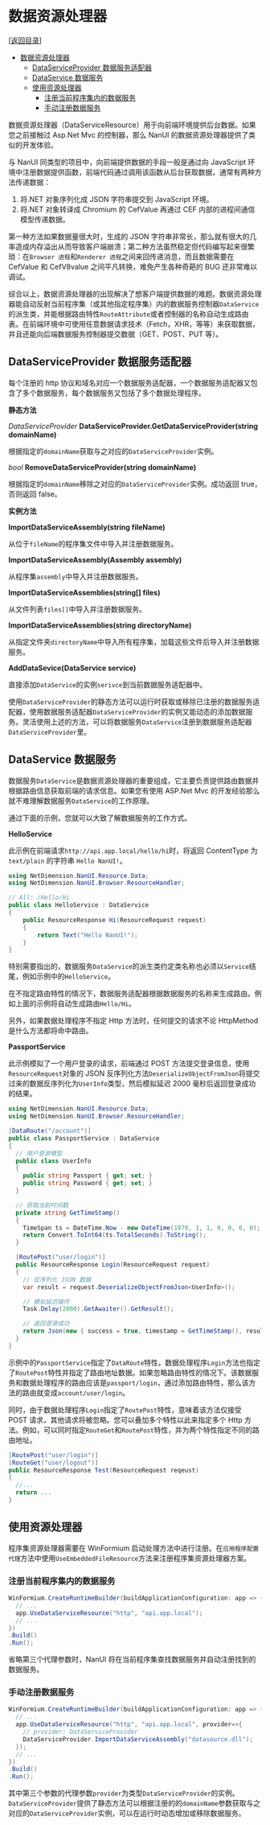 # 数据资源处理器

[[返回目录](README.md)]

- [数据资源处理器](#数据资源处理器)
  - [DataServiceProvider 数据服务适配器](#dataserviceprovider-数据服务适配器)
  - [DataService 数据服务](#dataservice-数据服务)
  - [使用资源处理器](#使用资源处理器)
    - [注册当前程序集内的数据服务](#注册当前程序集内的数据服务)
    - [手动注册数据服务](#手动注册数据服务)

数据资源处理器（DataServiceResource）用于向前端环境提供后台数据。如果您之前接触过 Asp.Net Mvc 的控制器，那么 NanUI 的数据资源处理器提供了类似的开发体验。

与 NanUI 同类型的项目中，向前端提供数据的手段一般是通过向 JavaScript 环境中注册数据提供函数，前端代码通过调用该函数从后台获取数据，通常有两种方法传递数据：

1. 将.NET 对象序列化成 JSON 字符串提交到 JavaScript 环境。
2. 将.NET 对象转译成 Chromium 的 CefValue 再通过 CEF 内部的进程间通信模型传递数据。

第一种方法如果数据量很大时，生成的 JSON 字符串非常长，那么就有很大的几率造成内存溢出从而导致客户端崩溃；第二种方法虽然稳定但代码编写起来很繁琐：在`Browser 进程`和`Renderer 进程`之间来回传递消息，而且数据需要在 CefValue 和 CefV8value 之间平凡转换，难免产生各种奇葩的 BUG 还非常难以调试。

综合以上，数据资源处理器的出现解决了想客户端提供数据的难题。数据资源处理器能自动反射当前程序集（或其他指定程序集）内的数据服务控制器`DataService`的派生类，并能根据路由特性`RouteAttribute`或者控制器的名称自动生成路由表。在前端环境中可使用任意数据请求技术（Fetch，XHR，等等）来获取数据，并且还能向后端数据服务控制器提交数据（GET、POST、PUT 等）。

## DataServiceProvider 数据服务适配器

每个注册的 http 协议和域名对应一个数据服务适配器，一个数据服务适配器又包含了多个数据服务，每个数据服务又包括了多个数据处理程序。

**静态方法**

_DataServiceProvider_ **DataServiceProvider.GetDataServiceProvider(string domainName)**

根据指定的`domainName`获取与之对应的`DataServiceProvider`实例。

_bool_ **RemoveDataServiceProvider(string domainName)**

根据指定的`domainName`移除之对应的`DataServiceProvider`实例。成功返回 true，否则返回 false。

**实例方法**

**ImportDataServiceAssembly(string fileName)**

从位于`fileName`的程序集文件中导入并注册数据服务。

**ImportDataServiceAssembly(Assembly assembly)**

从程序集`assembly`中导入并注册数据服务。

**ImportDataServiceAssemblies(string[] files)**

从文件列表`files[]`中导入并注册数据服务。

**ImportDataServiceAssemblies(string directoryName)**

从指定文件夹`directoryName`中导入所有程序集，加载这些文件后导入并注册数据服务。

**AddDataSevice(DataService service)**

直接添加`DataService`的实例`serivce`到当前数据服务适配器中。

使用`DataServiceProvider`的静态方法可以运行时获取或移除已注册的数据服务适配器，使用数据服务适配器`DataServiceProvider`的实例又能动态的添加数据服务。灵活使用上述的方法，可以将数据服务`DataService`注册到数据服务适配器`DataServiceProvider`里。

## DataService 数据服务

数据服务`DataService`是数据资源处理器的重要组成，它主要负责提供路由数据并根据路由信息获取前端的请求信息。如果您有使用 ASP.Net Mvc 的开发经验那么就不难理解数据服务`DataService`的工作原理。

通过下面的示例，您就可以大致了解数据服务的工作方式。

**HelloService**

此示例在前端请求`http://api.app.local/hello/hi`时，将返回 ContentType 为 `text/plain` 的字符串 `Hello NanUI!`。

```C#
using NetDimension.NanUI.Resource.Data;
using NetDimension.NanUI.Browser.ResourceHandler;

// All: /Hello/Hi
public class HelloService : DataService
{
    public ResourceResponse Hi(ResourceRequest request)
    {
        return Text("Hello NanUI!");
    }
}
```

特别需要指出的，数据服务`DataService`的派生类约定类名称也必须以`Service`结尾，例如示例中的`HelloService`。

在不指定路由特性的情况下，数据服务适配器根据数据服务的名称来生成路由。例如上面的示例将自动生成路由`Hello/Hi`。

另外，如果数据处理程序不指定 Http 方法时，任何提交的请求不论 HttpMethod 是什么方法都将命中路由。

**PassportService**

此示例模拟了一个用户登录的请求，前端通过 POST 方法提交登录信息，使用`ResourceRequest`对象的 JSON 反序列化方法`DeserializeObjectFromJson`将提交过来的数据反序列化为`UserInfo`类型，然后模拟延迟 2000 毫秒后返回登录成功的结果。

```C#
using NetDimension.NanUI.Resource.Data;
using NetDimension.NanUI.Browser.ResourceHandler;

[DataRoute("/account")]
public class PassportService : DataService
{
  // 用户登录模型
  public class UserInfo
  {
    public string Passport { get; set; }
    public string Password { get; set; }
  }

  // 获取当前时间戳
  private string GetTimeStamp()
  {
    TimeSpan ts = DateTime.Now - new DateTime(1970, 1, 1, 0, 0, 0, 0);
    return Convert.ToInt64(ts.TotalSeconds).ToString();
  }

  [RoutePost("user/login")]
  public ResourceResponse Login(ResourceRequest request)
  {
    // 反序列化 JSON 数据
    var result = request.DeserializeObjectFromJson<UserInfo>();

    // 模拟延迟操作
    Task.Delay(2000).GetAwaiter().GetResult();

    // 返回登录成功
    return Json(new { success = true, timestamp = GetTimeStamp(), result });
  }
}
```

示例中的`PassportService`指定了`DataRoute`特性，数据处理程序`Login`方法也指定了`RoutePost`特性并指定了路由地址数据。如果忽略路由特性的情况下。该数据服务和数据处理程序的路由应该是`passport/login`，通过添加路由特性，那么该方法的路由就变成`account/user/login`。

同时，由于数据处理程序`Login`指定了`RoutePost`特性，意味着该方法仅接受 POST 请求，其他请求将被忽略。您可以叠加多个特性以此来指定多个 Http 方法。例如，可以同时指定`RouteGet`和`RoutePost`特性，并为两个特性指定不同的路由地址。

```C#
[RoutePost("user/login")]
[RouteGet("user/logout")]
public ResourceResponse Test(ResourceRequest reqeust)
{
  //...
  return ...
}
```

## 使用资源处理器

程序集资源处理器需要在 WinFormium 启动处理方法中进行注册。在`应用程序配置代理`方法中使用`UseEmbeddedFileResource`方法来注册程序集资源处理器方案。

### 注册当前程序集内的数据服务

```C#
WinFormium.CreateRuntimeBuilder(buildApplicationConfiguration: app => {
  // ...
  app.UseDataServiceResource("http", "api.app.local");
  // ...
})
.Build()
.Run();
```

省略第三个代理参数时，NanUI 将在当前程序集查找数据服务并自动注册找到的数据服务。

### 手动注册数据服务

```C#
WinFormium.CreateRuntimeBuilder(buildApplicationConfiguration: app => {
  // ...
  app.UseDataServiceResource("http", "api.app.local", provider=>{
    // provider: DataServiceProvider
    DataServiceProvider.ImportDataServiceAssembly("datasource.dll");
  });
  // ...
})
.Build()
.Run();
```

其中第三个参数的代理参数`provider`为类型`DataServiceProvider`的实例。`DataServiceProvider`提供了静态方法可以根据注册的的`domainName`参数获取与之对应的`DataServiceProvider`实例，可以在运行时动态增加或移除数据服务。
